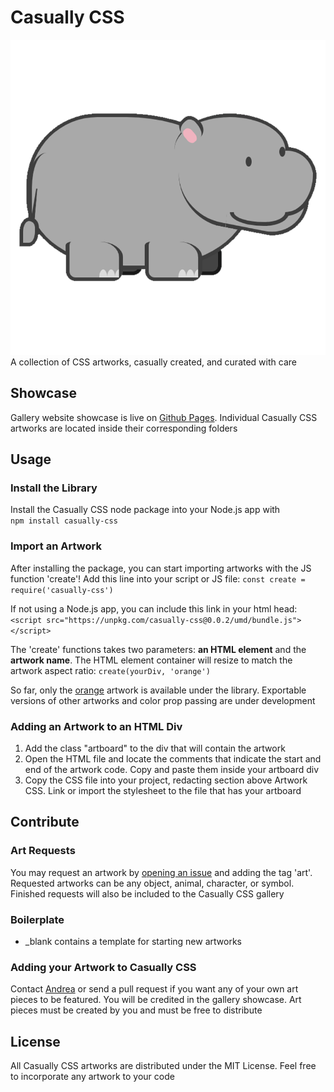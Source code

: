 # Casually CSS
![Hippo from Casually CSS](/casually.png)  
A collection of CSS artworks, casually created, and curated with care

## Showcase
Gallery website showcase is live on [Github Pages](https://andreaabellera.github.io/Casually-CSS/). Individual Casually CSS artworks are located inside their corresponding folders

## Usage
### Install the Library
Install the Casually CSS node package into your Node.js app with    
`npm install casually-css`

### Import an Artwork
After installing the package, you can start importing artworks with the JS function 'create'! Add this line into your script or JS file: `const create = require('casually-css')`  

If not using a Node.js app, you can include this link in your html head: `<script src="https://unpkg.com/casually-css@0.0.2/umd/bundle.js"></script>`

The 'create' functions takes two parameters: __an HTML element__ and the __artwork name__. The HTML element container will resize to match the artwork aspect ratio: `create(yourDiv, 'orange')`

So far, only the [orange](https://andreaabellera.github.io/Casually-CSS/#orange) artwork is available under the library. Exportable versions of other artworks and color prop passing are under development

### Adding an Artwork to an HTML Div 
1. Add the class "artboard" to the div that will contain the artwork
2. Open the HTML file and locate the comments that indicate the start and end of the artwork code. Copy and paste them inside your artboard div
3. Copy the CSS file into your project, redacting section above Artwork CSS. Link or import the stylesheet to the file that has your artboard

## Contribute
### Art Requests
You may request an artwork by [opening an issue](https://github.com/andreaabellera/Casually-CSS/issues/) and adding the tag 'art'. Requested artworks can be any object, animal, character, or symbol. Finished requests will also be included to the Casually CSS gallery

### Boilerplate
- _blank contains a template for starting new artworks

### Adding your Artwork to Casually CSS
Contact [Andrea](https://github.com/andreaabellera) or send a pull request if you want any of your own art pieces to be featured. You will be credited in the gallery showcase. Art pieces must be created by you and must be free to distribute

## License
All Casually CSS artworks are distributed under the MIT License. Feel free to incorporate any artwork to your code
